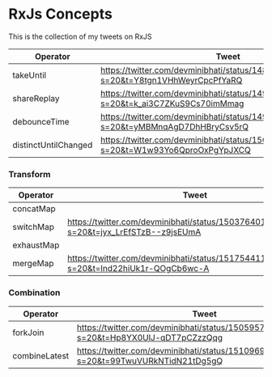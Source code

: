 # RxJs Concepts


This is the collection of my tweets on RxJS

| Operator             | Tweet                                                                                     | Working Example                   |
|----------------------|-------------------------------------------------------------------------------------------|-----------------------------------|
| takeUntil            | https://twitter.com/devminibhati/status/1485629183602868228?s=20&t=Y8tgn1VHhWeyrCpcPfYaRQ | https://codesandbox.io/s/awesome-germain-fbvfn
| shareReplay          | https://twitter.com/devminibhati/status/1495311544821096453?s=20&t=k_ai3C7ZKuS9Cs70imMmag | https://codesandbox.io/s/sharereplay-v2-tnen7g
| debounceTime         | https://twitter.com/devminibhati/status/1498246162620751872?s=20&t=yMBMnqAgD7DhHBryCsv5rQ | https://codesandbox.io/s/debouncetime-rxjs-q4kom
| distinctUntilChanged | https://twitter.com/devminibhati/status/1501593623473037315?s=20&t=W1w93Yo6QproOxPgYpJXCQ | https://codesandbox.io/s/distinct-until-changed-v1-6mmtr6


### Transform
| Operator             | Tweet                                                                           | Working Example                              |
|----------- |-------------------------------------------------------------------------------------------|----------------------------------------------|
| concatMap  |
| switchMap  | https://twitter.com/devminibhati/status/1503764017269325828?s=20&t=jyx_LrEfSTzB--z9jsEUmA | https://codesandbox.io/s/switch-map-v1-glcoj0
| exhaustMap |
| mergeMap   | https://twitter.com/devminibhati/status/1517544116191580161?s=20&t=Ind22hiUk1r-QOgCb6wc-A | https://codesandbox.io/s/merge-map-v1-lv5bom |

### Combination
| Operator             | Tweet                                                                                     | Working Example                   |
|----------------------|-------------------------------------------------------------------------------------------|-----------------------------------|
| forkJoin             | https://twitter.com/devminibhati/status/1505957494522544128?s=20&t=Hp8YX0UlJ-qDT7pCZzzQqg | https://codesandbox.io/s/forkjoin-v1-tvwk9c
| combineLatest        | https://twitter.com/devminibhati/status/1510969880883134464?s=20&t=99TwuVURkNTidN21tDg5gQ | https://codesandbox.io/s/debouncetime-rxjs-q4kom
